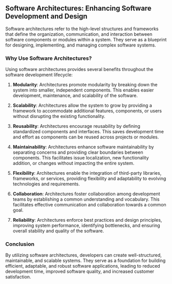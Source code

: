 ## Software Architectures: Enhancing Software Development and Design

Software architectures refer to the high-level structures and frameworks that define the organization, communication, and interaction between software components or modules within a system. They serve as a blueprint for designing, implementing, and managing complex software systems.

### Why Use Software Architectures?

Using software architectures provides several benefits throughout the software development lifecycle:

1. **Modularity**: Architectures promote modularity by breaking down the system into smaller, independent components. This enables easier development, maintenance, and scalability of the software.

2. **Scalability**: Architectures allow the system to grow by providing a framework to accommodate additional features, components, or users without disrupting the existing functionality.

3. **Reusability**: Architectures encourage reusability by defining standardized components and interfaces. This saves development time and effort as components can be reused across projects or modules.

4. **Maintainability**: Architectures enhance software maintainability by separating concerns and providing clear boundaries between components. This facilitates issue localization, new functionality addition, or changes without impacting the entire system.

5. **Flexibility**: Architectures enable the integration of third-party libraries, frameworks, or services, providing flexibility and adaptability to evolving technologies and requirements.

6. **Collaboration**: Architectures foster collaboration among development teams by establishing a common understanding and vocabulary. This facilitates effective communication and collaboration towards a common goal.

7. **Reliability**: Architectures enforce best practices and design principles, improving system performance, identifying bottlenecks, and ensuring overall stability and quality of the software.

### Conclusion

By utilizing software architectures, developers can create well-structured, maintainable, and scalable systems. They serve as a foundation for building efficient, adaptable, and robust software applications, leading to reduced development time, improved software quality, and increased customer satisfaction.
